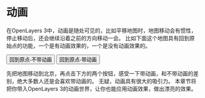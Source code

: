 # 动画
在OpenLayers 3中，动画是随处可见的，比如平移地图时，地图移动会有惯性，停止移动后，还会继续沿着之前的方向移动一会。 比如下面这个地图具有回到原始点的功能，一个是有动画效果的，一个是没有动画效果的。

<head>                  
	<link href="../src/ol3.13.1/ol.css" rel="stylesheet" type="text/css" />
	<script type="text/javascript" src="../src/ol3.13.1/ol.js" charset="utf-8"></script>
</head>
<div id="map" style="width: 100%"></div>
<input type="button" value="回到原点-不带动画" onclick="backNoAnim()"></input>
<input type="button" value="回到原点-带动画" onclick="backWithAnim()"></input>
<script type="text/javascript">
	var map = new ol.Map({
		layers: [
		  new ol.layer.Tile({
		    source: new ol.source.OSM()
		  })
		],
		target: 'map',
		view: new ol.View({
		  center: ol.proj.transform(
		      [104, 30], 'EPSG:4326', 'EPSG:3857'),
		  zoom: 10
		})
	});

	function backNoAnim() {
    map.getView().setCenter(ol.proj.transform([104, 30], 'EPSG:4326', 'EPSG:3857'));
	}

	function backWithAnim() {
		var pan = ol.animation.pan({
      duration: 2000,
      source: map.getView().getCenter()
    });
    map.beforeRender(pan);
    map.getView().setCenter(ol.proj.transform([104, 30], 'EPSG:4326', 'EPSG:3857'));
	}
	
</script>

先把地图移动到北京，再点击下方的两个按钮，感受一下带动画，和不带动画的差别，绝大多数人还是会喜欢带动画的。 无疑，动画具有很大的吸引力。 本章节将把你带入OpenLayers 3的动画世界，让你也能应用动画效果，做出漂亮的效果。
